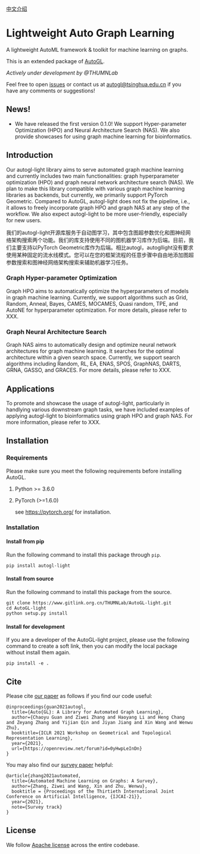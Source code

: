 [中文介绍](../..)

# Lightweight Auto Graph Learning

A lightweight AutoML framework & toolkit for machine learning on graphs.

This is an extended package of [AutoGL](https://github.com/THUMNLab/AutoGL).

*Actively under development by @THUMNLab*

Feel free to open <a href="https://www.gitlink.org.cn/THUMNLab/AutoGL-light/issues">issues</a> or contact us at <a href="mailto:autogl@tsinghua.edu.cn">autogl@tsinghua.edu.cn</a> if you have any comments or suggestions!


## News!
- We have released the first version 0.1.0! We support Hyper-parameter Optimization (HPO) and Neural Architecture Search (NAS). We also provide showcases for using graph machine learning for bioinformatics.
	
## Introduction
 Our autogl-light library aims to serve automated graph machine learning and currently includes two main functionalities: graph hyperparameter optimization (HPO) and graph neural network architecture search (NAS). We plan to make this library compatible with various graph machine learning libraries as backends, but currently, we primarily support PyTorch Geometric. Compared to AutoGL, autogl-light does not fix the pipeline, i.e., it allows to freely incorporate graph HPO and graph NAS at any step of the workflow. We also expect autogl-light to be more user-friendly, especially for new users. 


我们的autogl-light开源库服务于自动图学习，其中包含图超参数优化和图神经网络架构搜索两个功能。我们的库支持使用不同的图机器学习库作为后端。目前，我们主要支持以PyTorch Geometric库作为后端。相比autogl，autogllight没有要求使用某种固定的流水线模式。您可以在您的框架流程的任意步骤中自由地添加图超参数搜索和图神经网络架构搜索来辅助机器学习任务。
                                        
### Graph Hyper-parameter Optimization                                        
Graph HPO aims to automatically optimize the hyperparameters of models in graph machine learning. Currently, we support algorithms such as Grid, Random, Anneal, Bayes, CAMES, MOCAMES, Quasi random, TPE, and AutoNE for hyperparameter optimization. For more details, please refer to XXX.              
                                        
### Graph Neural Architecture Search                                        
Graph NAS aims to automatically design and optimize neural network architectures for graph machine learning. It searches for the optimal architecture within a given search space. Currently, we support search algorithms including Random, RL, EA, ENAS, SPOS, GraphNAS, DARTS, GRNA, GASSO, and GRACES. For more details, please refer to XXX.
                                        
## Applications
To promote and showcase the usage of autogl-light, particularly in handlying various downstream graph tasks, we have included examples of applying autogl-light to bioinformatics using graph HPO and graph NAS. For more information, please refer to XXX.

## Installation
### Requirements

Please make sure you meet the following requirements before installing AutoGL.

1. Python >= 3.6.0

2. PyTorch (>=1.6.0)

    see <https://pytorch.org/> for installation.    

### Installation

#### Install from pip

Run the following command to install this package through `pip`.

```
pip install autogl-light
```

#### Install from source

Run the following command to install this package from the source.

```
git clone https://www.gitlink.org.cn/THUMNLab/AutoGL-light.git
cd AutoGL-light
python setup.py install
```

#### Install for development

If you are a developer of the AutoGL-light project, please use the following command to create a soft link, then you can modify the local package without install them again.

```
pip install -e .
```


## Cite

Please cite [our paper](https://openreview.net/forum?id=0yHwpLeInDn) as follows if you find our code useful:
```
@inproceedings{guan2021autogl,
  title={Auto{GL}: A Library for Automated Graph Learning},
  author={Chaoyu Guan and Ziwei Zhang and Haoyang Li and Heng Chang and Zeyang Zhang and Yijian Qin and Jiyan Jiang and Xin Wang and Wenwu Zhu},
  booktitle={ICLR 2021 Workshop on Geometrical and Topological Representation Learning},
  year={2021},
  url={https://openreview.net/forum?id=0yHwpLeInDn}
}
```

You may also find our [survey paper](http://arxiv.org/abs/2103.00742) helpful:
```
@article{zhang2021automated,
  title={Automated Machine Learning on Graphs: A Survey},
  author={Zhang, Ziwei and Wang, Xin and Zhu, Wenwu},
  booktitle = {Proceedings of the Thirtieth International Joint Conference on Artificial Intelligence, {IJCAI-21}},
  year={2021},
  note={Survey track}
}
```

## License
We follow [Apache license](LICENSE) across the entire codebase.
